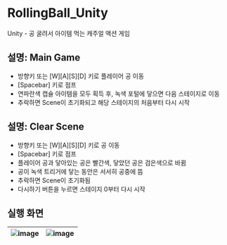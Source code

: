 # RollingBall_Unity
Unity - 공 굴려서 아이템 먹는 캐주얼 액션 게임

## 설명: Main Game
- 방향키 또는 [W][A][S][D] 키로 플레이어 공 이동
- [Spacebar] 키로 점프
- 연파란색 캡슐 아이템을 모두 획득 후, 녹색 포털에 닿으면 다음 스테이지로 이동
- 추락하면 Scene이 초기화되고 해당 스테이지의 처음부터 다시 시작

## 설명: Clear Scene
- 방향키 또는 [W][A][S][D] 키로 공 이동
- [Spacebar] 키로 점프
- 플레이어 공과 닿아있는 공은 빨간색, 닿았던 공은 검은색으로 바뀜
- 공이 녹색 트리거에 닿는 동안은 서서히 공중에 뜸
- 추락하면 Scene이 초기화됨
- 다시하기 버튼을 누르면 스테이지 0부터 다시 시작

## 실행 화면
|![image](https://user-images.githubusercontent.com/91407433/182764320-2c9dcbdb-0f81-4d53-9b79-cd4b0f976730.png)|![image](https://user-images.githubusercontent.com/91407433/182764762-be26dea3-7bdc-4900-8093-cc01cdacec62.png)|
|:-:|:-:|
